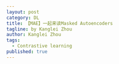 ```yaml
---
layout: post
category: DL
title: 【MAE】一起来读Masked Autoencoders
tagline: by Kanglei Zhou
author: Kanglei Zhou
tags: 
  - Contrastive learning
published: true
---
```


